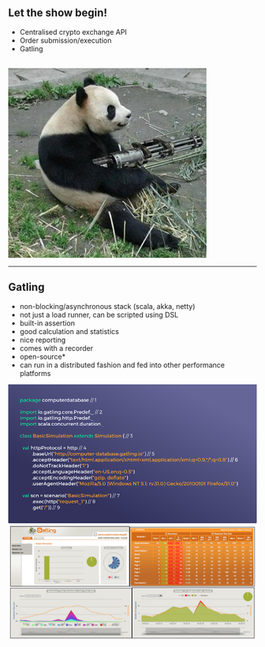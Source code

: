 <!--note
- Now we are armed with the knowledge, lets take a look at what we will be focusing on for the rest of the talk

- I was contact by a crypto exchange to help them performance test their API. Particularly focusing on their order submission and execution flow to ensure as many orders get captured as possible across multiple regions at the same time.

- They were pretty easy on the load testing tool I get to use, and having to have performed some performance testing in the past I decided to go with Gatling.

-->
## Let the show begin!

- Centralised crypto exchange API
- Order submission/execution
- Gatling

<br />
<img class="" src="../static/images/panda-gatling.png" alt="Panda holding a gatling gun" />

---
<!-- note
- Gatling offers a couple benefits over other load testing tools. First of all its asynchronous and built on top of akka and netty which means you can deliver huge amount of load on a single instance.

- Its also not just a load runner, it has its own SDL built on scala, so you can customize your test suite however you like, you can have custom scenarios based on different use cases. It also has built in assertion so you can perform validation on your responses.

- Gatling has great reporting features as you can see below and excellent calculations and statistics for you to drill into the nitty gritty of your performance results.

- While it doesn't apply to API testing, gatling does comes with a recorder so if you are unfamiliar with scala you can literally use it and click through interactions to perform UI tests. 

- Most importantly its open source and widely used within the industry, you are able to scale your performance tests and run it across multiple instances cross regions to drive even more load
-->
## Gatling

- non-blocking/asynchronous stack (scala, akka, netty)
- not just a load runner, can be scripted using DSL
- built-in assertion
- good calculation and statistics
- nice reporting 
- comes with a recorder
- open-source*
- can run in a distributed fashion and fed into other performance platforms

<div class="grid">
    <div class="column">
        <img src="../static/images/gatling-script.png" alt="gatling scripting"/>
    </div>
    <div class="column">
        <img src="../static/images/gatling-report.png" alt="gatling report"/>
    </div>
</div>

